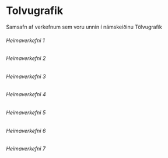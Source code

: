 # Tolvugrafik

Samsafn af verkefnum sem voru unnin í námskeiðinu Tölvugrafík

###### Heimaverkefni 1

###### Heimaverkefni 2

###### Heimaverkefni 3

###### Heimaverkefni 4

###### Heimaverkefni 5

###### Heimaverkefni 6

###### Heimaverkefni 7
